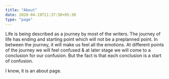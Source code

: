 ```yaml
---
title: "About"
date: 2020-04-19T21:37:58+05:30
type: "page"
---
```



Life is being described as a journey by most of the writers. The journey of life has ending and starting point which will not be a preplanned point. In between the journey, it will make us feel all the emotions. At different points of the journey we will feel confused & at later stage we will come to a conclusion for our confusion. But the fact is that each conclusion is a start of confusion. 


I know, it is an about page.  